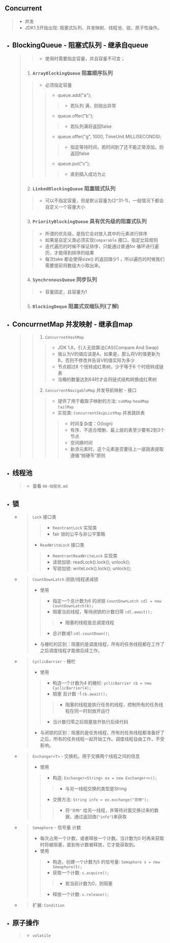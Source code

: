 

## Concurrent 
> - 并发
> - JDK1.5开始出现: 阻塞式队列、并发映射、线程池、锁、原子性操作。

- ## BlockingQueue - 阻塞式队列  - 继承自queue
    >> - 使用时需要指定容量，并且容量不可变；
    > 1. ### `ArrayBlockingQueue` 阻塞顺序队列
    >> - 必须指定容量
    >>> - queue.add("a");
    >>>> - 若队列 满，则抛出异常
    >>> - queue.offer("b");
    >>>> - 若队列满将返回false
    >>> - queue.offer("g", 1000, TimeUnit.MILLISECONDS);
    >>>> - 指定等待时间，若时间到了还不能正常添加，则返回false
    >>> - queue.put("c");
    >>>> - 直到插入成功为止
    > 2. ### `LinkedBlockingQueue` 阻塞链式队列
    >> - 可以不指定容量，但是默认容量为(2^31-1)，一般情况下都会自定义一个容量大小
    > 3. ### `PriorityBlockingQueue` 具有优先级的阻塞式队列
    >> - 所谓的优先级，是指它会对放入其中的元素进行排序
    >> - 如果是自定义类必须实现`Comparable` 接口，指定比较规则
    >> - 迭代遍历的时候不保证排序，只能通过普通for 循环进行遍历，才能得到排序的结果
    >> - 每次take 都会使得size() 的返回值少1 ，所以遍历的时候我们需要提前将数组大小取出来。
    > 4. ### `SynchronousQueue` 同步队列
    >> - 容量固定，且容量为1
    > 5. ### `BlockingDeque` 阻塞式双端队列(了解)

- ## ConcurrnetMap 并发映射 - 继承自map
    >> 1. `ConcurrnetHashMap`
    >>> - JDK 1.8，引入无锁算法CAS(Compare And Swap)
    >>> - 我认为V的值应该是A，如果是，那么将V的值更新为B，否则不修改并告诉V的值实际为多少
    >>> - 节点超过8 个扭转成红黑树，少于等于6 个时扭转成链表
    >>> - 当桶的数量达到64时才会将链式结构转换成红黑树
    >> 2. `ConcurrentNavigableMap` 并发导航映射 - 接口
    >>> - 提供了用于截取子映射的方法: `subMap` `headMap` `tailMap`
    >>> - 实现类: `ConcurrentSkipListMap` 并发跳跃表
    >>>> - 时间复杂度：O(logn)
    >>>> - 有序、不适合增删、最上层的表至少要有2到3个节点
    >>>> - 空间换时间
    >>>> - 新添元素时，这个元素是否要往上一层跳表提取遵循“抛硬币”原则

- ## 线程池
    > - 查看 `06-线程池.md`

- ## 锁

    - > `Lock` 接口类
        >> - `ReentrantLock` 实现类
        >> - fair 锁的公平与非公平策略
        > - `ReadWriteLock` 接口类
        >> - `ReentrantReadWriteLock` 实现类
        >> - 读锁加锁: readLock().lock();    unlock();
        >> - 写锁加锁: writeLock().lock();     unlock();

    - > `CountDownLatch` 闭锁/线程递减锁
        > - 使用
        >> - 指定一个总计数为6 的闭锁 `CountDownLatch cdl = new CountDownLatch(6);`
        >> - 阻塞当前线程，等待闭锁的计数归零 `cdl.await();`
        >>> - 阻塞的线程是总调度线程
        >> - 总计数减1 `cdl.countDown();`
        > - 与栅栏的区别：阻塞的是调度线程，所有的任务线程都在工作了之后调度线程才能做后续工作。
    - > `CyclicBarrier`  - 栅栏
        > - 使用
        >> - 构造一个计数为4 的栅栏: `yclicBarrier cb = new CyclicBarrier(4);`
        >> - 阻塞 且计数 -1 `cb.await();`
        >>> - 阻塞的线程是执行任务的线程，控制所有的任务线程在同一时刻放开运行
        >> - 当计数归零之后阻塞放开执行后续代码
        > - 与闭锁的区别：阻塞的是任务线程，所有的任务线程都准备好了之后，所有的任务线程一起开始工作。调度线程自由工作，不受影响。
    - > `Exchanger<T>` - 交换机，用于交换两个线程之间的信息
        > - 使用
        >> - 构造: `Exchanger<String> ex = new Exchanger<>();`
        >>> - 与另一线程交换的类型是String 
        >> - 交换方法: `String info = ex.exchange("货物");`
        >>> - 将`"货物"` 给另一线程，并等待对面交换过来的数据，通过返回值(`"info"`)来获取
    - > `Semaphore` - 信号量 计数 
        > - 每次占用一个计数，或者释放一个计数。当计数为0 时再来获取时将被阻塞，直到有计数被释放，它才能获取到。
        > - 使用
        >> - 构造，创建一个计数为5 的信号量: `Semaphore s = new Semaphore(5);`
        >> - 获取一个计数: `s.acquire();`
        >>> - 若当前计数为0，则阻塞
        >> - 释放一个计数: `s.release();`

    - >  扩展: `Condition`



- ## 原子操作
    > - `volatile`



